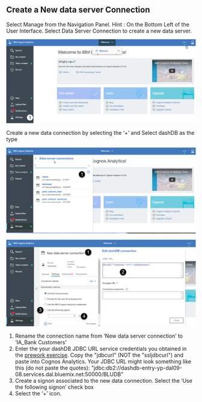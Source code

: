 ## Create a New data server Connection

Select Manage from the Navigation Panel. Hint : On the Bottom Left of the User Interface. 
Select Data Server Connection to create a new data server.

![](/media/CA/ca1.png)

Create a new data connection by selecting the ‘+’ and Select dashDB as the type

![](/media/CA/ca2.png)


![](/media/CA/ca3.png)
1. Rename the connection name from ‘New data server connection’ to ‘IA_Bank Customers’
1. Enter the your dashDB JDBC URL service credentials you obtained in the [prework exercise](https://github.com/ibm-cloud-architecture/refarch-cloud-data-analytics/blob/master/PreWork.md#step-d-create-the-dashdb-credentials).  Copy the "jdbcurl" (NOT the "ssljdbcurl") and paste into Cognos Analytics.  Your JDBC URL might look something like this (do not paste the quotes):  "jdbc:db2://dashdb-entry-yp-dal09-08.services.dal.bluemix.net:50000/BLUDB"
1. Create a signon associated to the new data connection. Select the ‘Use the following signon’ check box 
1. Select the  ‘+’ icon.

